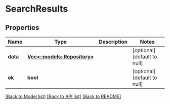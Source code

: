 # SearchResults

## Properties
Name | Type | Description | Notes
------------ | ------------- | ------------- | -------------
**data** | [**Vec<::models::Repository>**](Repository.md) |  | [optional] [default to null]
**ok** | **bool** |  | [optional] [default to null]

[[Back to Model list]](../README.md#documentation-for-models) [[Back to API list]](../README.md#documentation-for-api-endpoints) [[Back to README]](../README.md)


